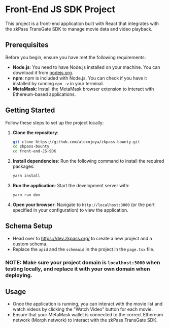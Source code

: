 # Front-End JS SDK Project

This project is a front-end application built with React that integrates with the zkPass TransGate SDK to manage movie data and video playback.

## Prerequisites

Before you begin, ensure you have met the following requirements:

- **Node.js**: You need to have Node.js installed on your machine. You can download it from [nodejs.org](https://nodejs.org/).
- **npm**: npm is included with Node.js. You can check if you have it installed by running `npm -v` in your terminal.
- **MetaMask**: Install the MetaMask browser extension to interact with Ethereum-based applications.

## Getting Started

Follow these steps to set up the project locally:

1. **Clone the repository**:
   ```bash
   git clone https://github.com/alexnjoya/zkpass-bounty.git
   cd zkpass-bounty
   cd front-end-JS-SDK
   ```

2. **Install dependencies**:
   Run the following command to install the required packages:
   ```bash
   yarn install
   ```

3. **Run the application**:
   Start the development server with:
   ```bash
   yarn run dev
   ```

4. **Open your browser**:
   Navigate to `http://localhost:3000` (or the port specified in your configuration) to view the application.

## Schema Setup

- Head over to https://dev.zkpass.org/ to create a new project and a custom schema.
- Replace the `apid` and the `schemaid` in the project in the `page.tsx` file.
### NOTE: Make sure your project domain is `localhost:3000` when testing locally, and replace it with your own domain when deploying.

## Usage

- Once the application is running, you can interact with the movie list and watch videos by clicking the "Watch Video" button for each movie.
- Ensure that your MetaMask wallet is connected to the correct Ethereum network (Morph network) to interact with the zkPass TransGate SDK.